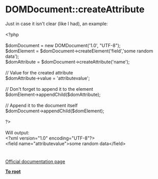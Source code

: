 # DOMDocument::createAttribute




<div class="phpcode"><span class="html">
Just in case it isn&apos;t clear (like I had), an example:<br><br><span class="default">&lt;?php<br><br>$domDocument </span><span class="keyword">= new </span><span class="default">DOMDocument</span><span class="keyword">(</span><span class="string">&apos;1.0&apos;</span><span class="keyword">, </span><span class="string">&quot;UTF-8&quot;</span><span class="keyword">);<br></span><span class="default">$domElement </span><span class="keyword">= </span><span class="default">$domDocument</span><span class="keyword">-&gt;</span><span class="default">createElement</span><span class="keyword">(</span><span class="string">&apos;field&apos;</span><span class="keyword">,</span><span class="string">&apos;some random data&apos;</span><span class="keyword">);<br></span><span class="default">$domAttribute </span><span class="keyword">= </span><span class="default">$domDocument</span><span class="keyword">-&gt;</span><span class="default">createAttribute</span><span class="keyword">(</span><span class="string">&apos;name&apos;</span><span class="keyword">);<br><br></span><span class="comment">// Value for the created attribute<br></span><span class="default">$domAttribute</span><span class="keyword">-&gt;</span><span class="default">value </span><span class="keyword">= </span><span class="string">&apos;attributevalue&apos;</span><span class="keyword">;<br><br></span><span class="comment">// Don&apos;t forget to append it to the element<br></span><span class="default">$domElement</span><span class="keyword">-&gt;</span><span class="default">appendChild</span><span class="keyword">(</span><span class="default">$domAttribute</span><span class="keyword">);<br><br></span><span class="comment">// Append it to the document itself<br></span><span class="default">$domDocument</span><span class="keyword">-&gt;</span><span class="default">appendChild</span><span class="keyword">(</span><span class="default">$domElement</span><span class="keyword">);<br><br></span><span class="default">?&gt;<br></span><br>Will output:<br>&lt;?xml version=&quot;1.0&quot; encoding=&quot;UTF-8&quot;?&gt;<br>&lt;field name=&quot;attributevalue&quot;&gt;some random data&lt;/field&gt;</span>
</div>
  

#

[Official documentation page](https://www.php.net/manual/en/domdocument.createattribute.php)

**[To root](/README.md)**